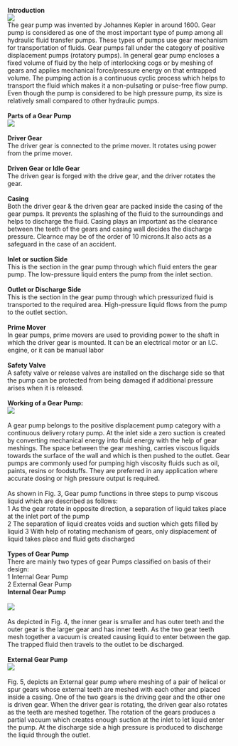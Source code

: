 <b>Introduction</b><br>
<image src="images/image1.PNG"><br>
The gear pump was invented by Johannes Kepler in around 1600. Gear pump is considered as one of the most important type of pump among all hydraulic fluid transfer pumps. These types of pumps use gear mechanism for transportation of fluids. Gear pumps fall under the category of positive displacement pumps (rotatory pumps). In general gear pump encloses a fixed volume of fluid by the help of interlocking cogs or by meshing of gears and applies mechanical force/pressure energy on that entrapped volume. The pumping action is a continuous cyclic process which helps to transport the fluid which makes it a non-pulsating or pulse-free flow pump. Even though the pump is considered to be high pressure pump, its size is relatively small compared to other hydraulic pumps. <br><br>
<b>Parts of a Gear Pump</b><br>
<image src="images/image2.PNG"><br><br>
<b>	Driver Gear</b><br>
The driver gear is connected to the prime mover. It rotates using power from the prime mover.<br><br>
<b>	Driven Gear or Idle Gear</b><br>
The driven gear is forged with the drive gear, and the driver rotates the gear.<br><br>
<b>	Casing</b><br>
Both the driver gear & the driven gear are packed inside the casing of the gear pumps. It prevents the splashing of the fluid to the surroundings and helps to discharge the fluid. Casing plays an important as the clearance between the teeth of the gears and casing wall decides the discharge pressure. Clearnce may be of the order of 10 microns.It also acts as a safeguard in the case of an accident.<br><br>
<b>	Inlet or suction Side </b><br>
This is the section in the gear pump through which fluid enters the gear pump. The low-pressure liquid enters the pump from the inlet section.<br><br>
<b>Outlet or Discharge Side</b><br>
This is the section in the gear pump through which pressurized fluid is transported to the required area. High-pressure liquid flows from the pump to the outlet section.<br><br>
<b>Prime Mover</b><br>
In gear pumps, prime movers are used to providing power to the shaft in which the driver gear is mounted. It can be an electrical motor or an I.C. engine, or it can be manual labor<br><br>
<b>Safety Valve</b><br>
A safety valve or release valves are installed on the discharge side so that the pump can be protected from being damaged if additional pressure arises when it is released.<br><br>
<b>Working of a Gear Pump:</b><br>
<image src="images/image3.PNG"><br><br>
A gear pump belongs to the positive displacement pump category with a continuous delivery rotary pump. At the inlet side a zero suction is created by converting mechanical energy into fluid energy with the help of gear meshings. The space between the gear meshing, carries viscous liquids towards the surface of the wall and which is then pushed to the outlet. Gear pumps are commonly used for pumping high viscosity fluids such as oil, paints, resins or foodstuffs. They are preferred in any application where accurate dosing or high pressure output is required.<br><br>
As shown in Fig. 3, Gear pump functions in three steps to pump viscous liquid which are described as follows:<br>
1	As the gear rotate in opposite direction, a separation of liquid takes place at the inlet port of the pump<br>
2	The separation of liquid creates voids and suction which gets filled by liquid
3	With help of rotating mechanism of gears, only displacement of liquid takes place and fluid gets discharged<br><br>
<b>Types of Gear Pump</b><br>
There are mainly two types of gear Pumps classified on basis of their design:<br>
1	Internal Gear Pump<br>
2	External Gear Pump<br>
<b>	Internal Gear Pump</b><br><br>
<image src="images/image4.PNG"><br><br>
As depicted in Fig. 4, the inner gear is smaller and has outer teeth and the outer gear is the larger gear and has inner teeth. As the two gear teeth mesh together a vacuum is created causing liquid to enter between the gap. The trapped fluid then travels to the outlet to be discharged.<br><br>
<b>	External Gear Pump</b><br>
<image src="images/image5.PNG"><br><br>
Fig. 5, depicts an External gear pump where meshing of a pair of helical or spur gears whose external teeth are meshed with each other and placed inside a casing. One of the two gears is the driving gear and the other one is driven gear. When the driver gear is rotating, the driven gear also rotates as the teeth are meshed together. The rotation of the gears produces a partial vacuum which creates enough suction at the inlet to let liquid enter the pump. At the discharge side a high pressure is produced to discharge the liquid through the outlet. <br>

